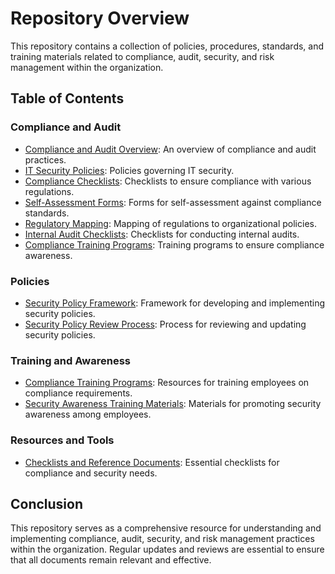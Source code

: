 # Repository Overview

This repository contains a collection of policies, procedures, standards, and training materials related to compliance, audit, security, and risk management within the organization.

## Table of Contents

### Compliance and Audit
- [Compliance and Audit Overview](src/Compliance_and_Audit/README.md): An overview of compliance and audit practices.
- [IT Security Policies](Compliance_and_Audit/Policies/IT_Security_Policies.md): Policies governing IT security.
- [Compliance Checklists](Compliance_and_Audit/Compliance_Checklists/README.md): Checklists to ensure compliance with various regulations.
- [Self-Assessment Forms](Compliance_and_Audit/Self_Assessment_Forms/README.md): Forms for self-assessment against compliance standards.
- [Regulatory Mapping](Compliance_and_Audit/Regulatory_Mapping/README.md): Mapping of regulations to organizational policies.
- [Internal Audit Checklists](Compliance_and_Audit/Internal_Audit_Checklists/README.md): Checklists for conducting internal audits.
- [Compliance Training Programs](Training_and_Awareness/Compliance_Training_Programs/README.md): Training programs to ensure compliance awareness.

### Policies
- [Security Policy Framework](Policies/Security_Policy_Framework.md): Framework for developing and implementing security policies.
- [Security Policy Review Process](Policies/Security_Policy_Review_Process.md): Process for reviewing and updating security policies.

### Training and Awareness
- [Compliance Training Programs](Training_and_Awareness/Compliance_Training_Programs/README.md): Resources for training employees on compliance requirements.
- [Security Awareness Training Materials](Training_and_Awareness/Security_Awareness_Training_Materials.md): Materials for promoting security awareness among employees.

### Resources and Tools
- [Checklists and Reference Documents](Resources_and_Tools/Checklists_and_Reference_Documents/README.md): Essential checklists for compliance and security needs.

## Conclusion
This repository serves as a comprehensive resource for understanding and implementing compliance, audit, security, and risk management practices within the organization. Regular updates and reviews are essential to ensure that all documents remain relevant and effective.

